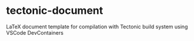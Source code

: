 # tectonic-document
LaTeX document template for compilation with Tectonic build system using VSCode DevContainers
